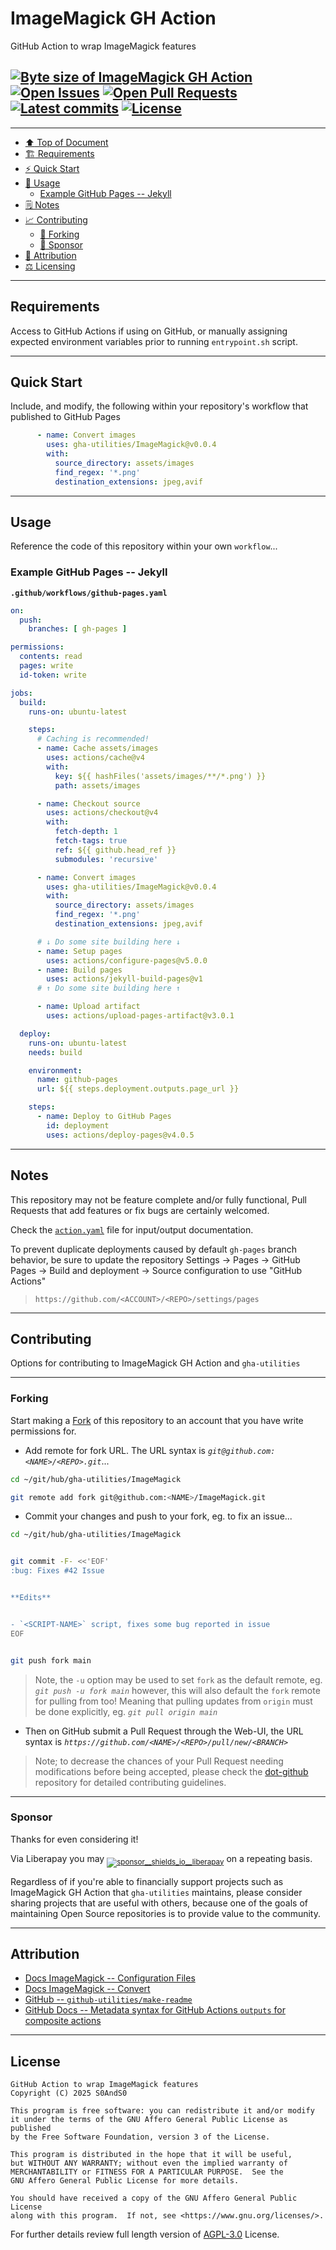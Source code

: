 # ImageMagick GH Action
[heading__top]:
  #ImageMagick-gh-action
  "&#x2B06; GitHub Action to wrap ImageMagick features"


GitHub Action to wrap ImageMagick features

## [![Byte size of ImageMagick GH Action][badge__main__imagemagick__source_code]][imagemagick__main__source_code] [![Open Issues][badge__issues__imagemagick]][issues__imagemagick] [![Open Pull Requests][badge__pull_requests__imagemagick]][pull_requests__imagemagick] [![Latest commits][badge__commits__imagemagick__main]][commits__imagemagick__main] [![License][badge__license]][branch__current__license]


---


- [:arrow_up: Top of Document][heading__top]
- [:building_construction: Requirements][heading__requirements]
- [:zap: Quick Start][heading__quick_start]
- [&#x1F9F0; Usage][heading__usage]
  - [Example GitHub Pages -- Jekyll][heading__example_github_pages_jekyll]
- [&#x1F5D2; Notes][heading__notes]
- [:chart_with_upwards_trend: Contributing][heading__contributing]
  - [:trident: Forking][heading__forking]
  - [:currency_exchange: Sponsor][heading__sponsor]
- [:card_index: Attribution][heading__attribution]
- [:balance_scale: Licensing][heading__license]


---



## Requirements
[heading__requirements]:
  #requirements
  "&#x1F3D7; Prerequisites and/or dependencies that this project needs to function properly"


Access to GitHub Actions if using on GitHub, or manually assigning expected
environment variables prior to running `entrypoint.sh` script.


______


## Quick Start
[heading__quick_start]:
  #quick-start
  "&#9889; Perhaps as easy as one, 2.0,..."


Include, and modify, the following within your repository's workflow that
published to GitHub Pages

```yaml
      - name: Convert images
        uses: gha-utilities/ImageMagick@v0.0.4
        with:
          source_directory: assets/images
          find_regex: '*.png'
          destination_extensions: jpeg,avif
```



______


## Usage
[heading__usage]:
  #usage
  "&#x1F9F0; How to utilize this repository"


Reference the code of this repository within your own `workflow`...

### Example GitHub Pages -- Jekyll
[heading__example_github_pages_jekyll]: #example-github-pages-jekyll


**`.github/workflows/github-pages.yaml`**

```yaml
on:
  push:
    branches: [ gh-pages ]

permissions:
  contents: read
  pages: write
  id-token: write

jobs:
  build:
    runs-on: ubuntu-latest

    steps:
      # Caching is recommended!
      - name: Cache assets/images
        uses: actions/cache@v4
        with:
          key: ${{ hashFiles('assets/images/**/*.png') }}
          path: assets/images

      - name: Checkout source
        uses: actions/checkout@v4
        with:
          fetch-depth: 1
          fetch-tags: true
          ref: ${{ github.head_ref }}
          submodules: 'recursive'

      - name: Convert images
        uses: gha-utilities/ImageMagick@v0.0.4
        with:
          source_directory: assets/images
          find_regex: '*.png'
          destination_extensions: jpeg,avif

      # ↓ Do some site building here ↓
      - name: Setup pages
        uses: actions/configure-pages@v5.0.0
      - name: Build pages
        uses: actions/jekyll-build-pages@v1
      # ↑ Do some site building here ↑

      - name: Upload artifact
        uses: actions/upload-pages-artifact@v3.0.1

  deploy:
    runs-on: ubuntu-latest
    needs: build

    environment:
      name: github-pages
      url: ${{ steps.deployment.outputs.page_url }}

    steps:
      - name: Deploy to GitHub Pages
        id: deployment
        uses: actions/deploy-pages@v4.0.5
```


______


## Notes
[heading__notes]:
  #notes
  "&#x1F5D2; Additional things to keep in mind when developing"


This repository may not be feature complete and/or fully functional, Pull
Requests that add features or fix bugs are certainly welcomed.

Check the [`action.yaml`](./action.yaml) file for input/output documentation.

To prevent duplicate deployments caused by default `gh-pages` branch behavior,
be sure to update the repository Settings → Pages → GitHub Pages → Build and
deployment → Source configuration to use "GitHub Actions"

> `https://github.com/<ACCOUNT>/<REPO>/settings/pages`


______


## Contributing
[heading__contributing]:
  #contributing
  "&#x1F4C8; Options for contributing to ImageMagick GH Action and gha-utilities"


Options for contributing to ImageMagick GH Action and `gha-utilities`


---


### Forking
[heading__forking]:
  #forking
  "&#x1F531; Tips for forking ImageMagick GH Action"


Start making a [Fork][imagemagick__fork_it] of this repository to an account that
you have write permissions for.


- Add remote for fork URL. The URL syntax is
  _`git@github.com:<NAME>/<REPO>.git`_...


```Bash
cd ~/git/hub/gha-utilities/ImageMagick

git remote add fork git@github.com:<NAME>/ImageMagick.git
```


- Commit your changes and push to your fork, eg. to fix an issue...


```Bash
cd ~/git/hub/gha-utilities/ImageMagick


git commit -F- <<'EOF'
:bug: Fixes #42 Issue


**Edits**


- `<SCRIPT-NAME>` script, fixes some bug reported in issue
EOF


git push fork main
```


> Note, the `-u` option may be used to set `fork` as the default remote, eg.
> _`git push -u fork main`_ however, this will also default the `fork` remote
> for pulling from too! Meaning that pulling updates from `origin` must be done
> explicitly, eg. _`git pull origin main`_

- Then on GitHub submit a Pull Request through the Web-UI, the URL syntax is
  _`https://github.com/<NAME>/<REPO>/pull/new/<BRANCH>`_


> Note; to decrease the chances of your Pull Request needing modifications
> before being accepted, please check the
> [dot-github](https://github.com/gha-utilities/.github) repository for
> detailed contributing guidelines.


---


### Sponsor
  [heading__sponsor]:
  #sponsor
  "&#x1F4B1; Methods for financially supporting gha-utilities that maintains ImageMagick GH Action"


Thanks for even considering it!


Via Liberapay you may
<sub>[![sponsor__shields_io__liberapay]][sponsor__link__liberapay]</sub> on a
repeating basis.


Regardless of if you're able to financially support projects such as ImageMagick GH Action
that `gha-utilities` maintains, please consider sharing projects that are
useful with others, because one of the goals of maintaining Open Source
repositories is to provide value to the community.


______


## Attribution
[heading__attribution]:
  #attribution
  "&#x1F4C7; Resources that where helpful in building this project so far."


- [Docs ImageMagick -- Configuration Files](https://www.imagemagick.org/include/resources.php)
- [Docs ImageMagick -- Convert](https://imagemagick.org/script/convert.php)
- [GitHub -- `github-utilities/make-readme`](https://github.com/github-utilities/make-readme)
- [GitHub Docs -- Metadata syntax for GitHub Actions `outputs` for composite actions](https://docs.github.com/en/actions/creating-actions/metadata-syntax-for-github-actions#outputs-for-composite-actions)


______


## License
[heading__license]:
  #license
  "&#x2696; Legal side of Open Source"


```
GitHub Action to wrap ImageMagick features
Copyright (C) 2025 S0AndS0

This program is free software: you can redistribute it and/or modify
it under the terms of the GNU Affero General Public License as published
by the Free Software Foundation, version 3 of the License.

This program is distributed in the hope that it will be useful,
but WITHOUT ANY WARRANTY; without even the implied warranty of
MERCHANTABILITY or FITNESS FOR A PARTICULAR PURPOSE.  See the
GNU Affero General Public License for more details.

You should have received a copy of the GNU Affero General Public License
along with this program.  If not, see <https://www.gnu.org/licenses/>.
```


For further details review full length version of [AGPL-3.0][branch__current__license] License.



[branch__current__license]:
  /LICENSE
  "&#x2696; Full length version of AGPL-3.0 License"

[badge__license]:
  https://img.shields.io/github/license/gha-utilities/ImageMagick

[badge__commits__imagemagick__main]:
  https://img.shields.io/github/last-commit/gha-utilities/ImageMagick/main.svg

[commits__imagemagick__main]:
  https://github.com/gha-utilities/ImageMagick/commits/main
  "&#x1F4DD; History of changes on this branch"


[issues__imagemagick]:
  https://github.com/gha-utilities/ImageMagick/issues
  "&#x2622; Search for and _bump_ existing issues or open new issues for project maintainer to address."

[imagemagick__fork_it]:
  https://github.com/gha-utilities/ImageMagick/fork
  "&#x1F531; Fork it!"

[pull_requests__imagemagick]:
  https://github.com/gha-utilities/ImageMagick/pulls
  "&#x1F3D7; Pull Request friendly, though please check the Community guidelines"

[imagemagick__main__source_code]:
  https://github.com/gha-utilities/ImageMagick/
  "&#x2328; Project source!"

[badge__issues__imagemagick]:
  https://img.shields.io/github/issues/gha-utilities/ImageMagick.svg

[badge__pull_requests__imagemagick]:
  https://img.shields.io/github/issues-pr/gha-utilities/ImageMagick.svg

[badge__main__imagemagick__source_code]:
  https://img.shields.io/github/repo-size/gha-utilities/ImageMagick


[sponsor__shields_io__liberapay]:
  https://img.shields.io/static/v1?logo=liberapay&label=Sponsor&message=gha-utilities

[sponsor__link__liberapay]:
  https://liberapay.com/gha-utilities
  "&#x1F4B1; Sponsor developments and projects that gha-utilities maintains via Liberapay"

